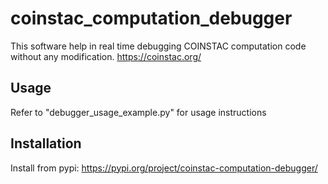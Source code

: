 # coinstac_computation_debugger
This software help in real time debugging COINSTAC computation code without any modification.
https://coinstac.org/ 

## Usage 
Refer to "debugger_usage_example.py" for usage instructions

## Installation
Install from pypi: https://pypi.org/project/coinstac-computation-debugger/ 

